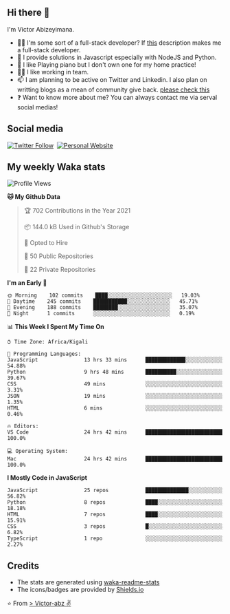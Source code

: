 ## Hi there 👋
I'm Victor Abizeyimana.  
- 👨‍💻 I'm some sort of a full-stack developer? If [this](https://www.w3schools.com/whatis/whatis_fullstack.asp) description makes me a full-stack developer.
- 🌱 I provide solutions in Javascript especially with NodeJS and Python. 
- 🎹 I like Playing piano but I don't own one for my home practice!
- 👯‍♀️ I like working in team.
- 📫 I am planning to be active on Twitter and Linkedin. I also plan on writting blogs as a mean of community give back. [please check this](https://victor-abz.com/)
- ❓ Want to know more about me? You can always contact me via serval social medias!

## Social media
[![Twitter Follow](https://img.shields.io/twitter/follow/vicky_abz?color=%231DA1F2&label=Twitter&style=for-the-badge&logo=twitter&logoColor=ffffff)](https://twitter.com/vicky_abz)
‎‎ [![Personal Website](https://img.shields.io/static/v1?label=visit&message=victor-abz.com&color=%235F021F&style=for-the-badge)](https://victor-abz.com/)

## My weekly Waka stats
<!--START_SECTION:waka-->
![Profile Views](http://img.shields.io/badge/Profile%20Views-0-blue)

**🐱 My Github Data** 

> 🏆 702 Contributions in the Year 2021
 > 
> 📦 144.0 kB Used in Github's Storage 
 > 
> 💼 Opted to Hire
 > 
> 📜 50 Public Repositories 
 > 
> 🔑 22 Private Repositories  
 > 
**I'm an Early 🐤** 

```text
🌞 Morning    102 commits    ████░░░░░░░░░░░░░░░░░░░░░   19.03% 
🌆 Daytime    245 commits    ███████████░░░░░░░░░░░░░░   45.71% 
🌃 Evening    188 commits    ████████░░░░░░░░░░░░░░░░░   35.07% 
🌙 Night      1 commits      ░░░░░░░░░░░░░░░░░░░░░░░░░   0.19%

```


📊 **This Week I Spent My Time On** 

```text
⌚︎ Time Zone: Africa/Kigali

💬 Programming Languages: 
JavaScript               13 hrs 33 mins      █████████████░░░░░░░░░░░░   54.88% 
Python                   9 hrs 48 mins       ██████████░░░░░░░░░░░░░░░   39.67% 
CSS                      49 mins             ░░░░░░░░░░░░░░░░░░░░░░░░░   3.31% 
JSON                     19 mins             ░░░░░░░░░░░░░░░░░░░░░░░░░   1.35% 
HTML                     6 mins              ░░░░░░░░░░░░░░░░░░░░░░░░░   0.46%

🔥 Editors: 
VS Code                  24 hrs 42 mins      █████████████████████████   100.0%

💻 Operating System: 
Mac                      24 hrs 42 mins      █████████████████████████   100.0%

```

**I Mostly Code in JavaScript** 

```text
JavaScript               25 repos            ██████████████░░░░░░░░░░░   56.82% 
Python                   8 repos             ████░░░░░░░░░░░░░░░░░░░░░   18.18% 
HTML                     7 repos             ████░░░░░░░░░░░░░░░░░░░░░   15.91% 
CSS                      3 repos             █░░░░░░░░░░░░░░░░░░░░░░░░   6.82% 
TypeScript               1 repo              ░░░░░░░░░░░░░░░░░░░░░░░░░   2.27%

```



<!--END_SECTION:waka-->

## Credits
- The stats are generated using [waka-readme-stats](https://github.com/anmol098/waka-readme-stats)
- The icons/badges are provided by [Shields.io](https://shields.io/)

⭐️ From [> Victor-abz ✌](https://victor-abz.com/)
